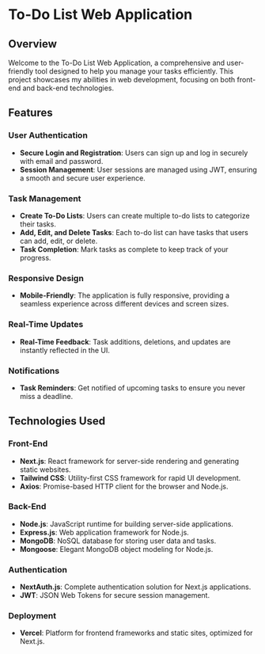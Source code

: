 # To-Do List Web Application

## Overview
Welcome to the To-Do List Web Application, a comprehensive and user-friendly tool designed to help you manage your tasks efficiently. This project showcases my abilities in web development, focusing on both front-end and back-end technologies.

## Features

### User Authentication
- **Secure Login and Registration**: Users can sign up and log in securely with email and password.
- **Session Management**: User sessions are managed using JWT, ensuring a smooth and secure user experience.

### Task Management
- **Create To-Do Lists**: Users can create multiple to-do lists to categorize their tasks.
- **Add, Edit, and Delete Tasks**: Each to-do list can have tasks that users can add, edit, or delete.
- **Task Completion**: Mark tasks as complete to keep track of your progress.

### Responsive Design
- **Mobile-Friendly**: The application is fully responsive, providing a seamless experience across different devices and screen sizes.

### Real-Time Updates
- **Real-Time Feedback**: Task additions, deletions, and updates are instantly reflected in the UI.

### Notifications
- **Task Reminders**: Get notified of upcoming tasks to ensure you never miss a deadline.

## Technologies Used

### Front-End
- **Next.js**: React framework for server-side rendering and generating static websites.
- **Tailwind CSS**: Utility-first CSS framework for rapid UI development.
- **Axios**: Promise-based HTTP client for the browser and Node.js.

### Back-End
- **Node.js**: JavaScript runtime for building server-side applications.
- **Express.js**: Web application framework for Node.js.
- **MongoDB**: NoSQL database for storing user data and tasks.
- **Mongoose**: Elegant MongoDB object modeling for Node.js.

### Authentication
- **NextAuth.js**: Complete authentication solution for Next.js applications.
- **JWT**: JSON Web Tokens for secure session management.

### Deployment
- **Vercel**: Platform for frontend frameworks and static sites, optimized for Next.js.
